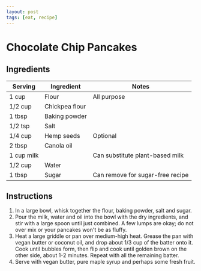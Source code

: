 ```yaml
---
layout: post
tags: [eat, recipe]
---
```


# Chocolate Chip Pancakes

## Ingredients

| Serving | Ingredient | Notes |
|-|-|-|
| 1 cup | Flour | All purpose |
| 1/2 cup | Chickpea flour |  |
| 1 tbsp | Baking powder |  |
| 1/2 tsp | Salt |  |
| 1/4 cup | Hemp seeds | Optional |
| 2 tbsp | Canola oil |  |
| 1 cup milk |  | Can substitute plant-based milk |
| 1/2 cup | Water |  |
| 1 tbsp | Sugar | Can remove for sugar-free recipe |

## Instructions

1. In a large bowl, whisk together the flour, baking powder, salt and sugar.
1. Pour the milk, water and oil into the bowl with the dry ingredients, and stir with a large spoon until just combined. A few lumps are okay; do not over mix or your pancakes won't be as fluffy.
1. Heat a large griddle or pan over medium-high heat. Grease the pan with vegan butter or coconut oil, and drop about 1/3 cup of the batter onto it. Cook until bubbles form, then flip and cook until golden brown on the other side, about 1-2 minutes. Repeat with all the remaining batter.
1. Serve with vegan butter, pure maple syrup and perhaps some fresh fruit.
